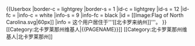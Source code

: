 {{Userbox
  |border-c = lightgrey
  |border-s = 1
  |id-c     = lightgrey
  |id-s     = 12
  |id-fc    = 
  |info-c   = white
  |info-s   = 9
  |info-fc  = black
  |id       = [[Image:Flag of North Carolina.svg|60px]]
  |info     = 这个用户居住于'''[[北卡罗来纳州]]'''。
}}<includeonly>
[[Category:北卡罗莱那州维基人|{{PAGENAME}}]]
</includeonly><noinclude>
[[Category:北卡罗莱那州维基人|北卡罗莱那州]]
</noinclude>